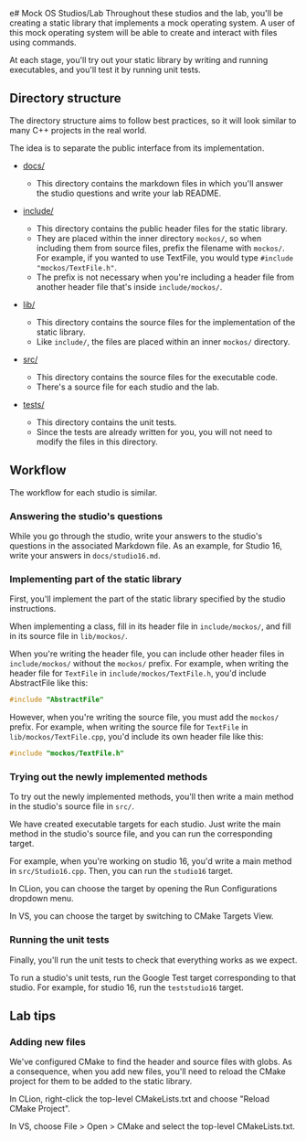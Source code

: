 e# Mock OS Studios/Lab
Throughout these studios and the lab, you'll be creating a static library that
implements a mock operating system.
A user of this mock operating system will be able to
create and interact with files using commands.

At each stage, you'll try out your static library by writing and running executables,
and you'll test it by running unit tests.

## Directory structure
The directory structure aims to follow best practices,
so it will look similar to many C++ projects in the real world.

The idea is to separate the public interface from its implementation.

- [docs/](./docs)
  - This directory contains the markdown files in which you'll answer
    the studio questions and write your lab README.

- [include/](./include)
  - This directory contains the public header files for the static library.
  - They are placed within the inner directory `mockos/`,
    so when including them from source files, prefix the filename with `mockos/`.
    For example, if you wanted to use TextFile, you would type
    `#include "mockos/TextFile.h"`.
  - The prefix is not necessary when
    you're including a header file from another header file that's inside `include/mockos/`.
- [lib/](./lib)
  - This directory contains the source files for the implementation of the static library.
  - Like `include/`, the files are placed within an inner `mockos/` directory.
- [src/](./src)
  - This directory contains the source files for the executable code.
  - There's a source file for each studio and the lab.
- [tests/](./tests)
  - This directory contains the unit tests.
  - Since the tests are already written for you, you will not need to modify the files in this directory.

## Workflow
The workflow for each studio is similar.

### Answering the studio's questions
While you go through the studio, write your answers to the studio's questions in the associated Markdown file.
As an example, for Studio 16, write your answers in `docs/studio16.md`.

### Implementing part of the static library
First, you'll implement the part of the static library
specified by the studio instructions.

When implementing a class, fill in its header file in `include/mockos/`,
and fill in its source file in `lib/mockos/`.

When you're writing the header file, you can include other header files in `include/mockos/` without the `mockos/` prefix.
For example, when writing the header file for `TextFile` in `include/mockos/TextFile.h`, you'd include AbstractFile like this:
```c++
#include "AbstractFile"
```

However, when you're writing the source file, you must add the `mockos/` prefix.
For example, when writing the source file for `TextFile` in `lib/mockos/TextFile.cpp`, you'd include its own header file like this:
```c++
#include "mockos/TextFile.h"
```

### Trying out the newly implemented methods
To try out the newly implemented methods,
you'll then write a main method in the studio's source file in `src/`.

We have created executable targets for each studio.
Just write the main method in the studio's source file,
and you can run the corresponding target.

For example, when you're working on studio 16,
you'd write a main method in `src/Studio16.cpp`.
Then, you can run the `studio16` target.

In CLion, you can choose the target by
opening the Run Configurations dropdown menu.

In VS, you can choose the target by
switching to CMake Targets View.

### Running the unit tests
Finally, you'll run the unit tests to check that everything works as we expect.

To run a studio's unit tests, run the Google Test target corresponding to that studio.
For example, for studio 16, run the `teststudio16` target.

## Lab tips
### Adding new files
We've configured CMake to find the header and source files with globs.
As a consequence, when you add new files, you'll need to reload the CMake project
for them to be added to the static library.

In CLion, right-click the top-level CMakeLists.txt
and choose "Reload CMake Project".

In VS, choose File > Open > CMake and select the top-level CMakeLists.txt.
